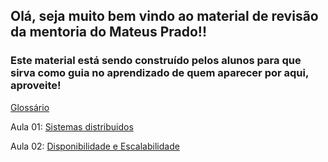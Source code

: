 ## Olá, seja muito bem vindo ao material de revisão da mentoria do Mateus Prado!!

### Este material está sendo construído pelos alunos para que sirva como guia no aprendizado de quem aparecer por aqui, aproveite!

[Glossário](https://github.com/saulooramos/MentoriaMateusPrado/blob/main/glossario.md)

Aula 01: [Sistemas distribuidos](https://github.com/saulooramos/MentoriaMateusPrado/blob/main/Sistemas_distribuidos.md)

Aula 02: [Disponibilidade e Escalabilidade](https://github.com/saulooramos/MentoriaMateusPrado/blob/main/Disponibilidade_e_escalabilidade.md)
